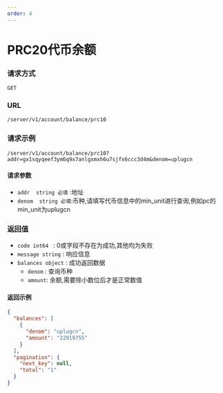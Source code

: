 ```yaml
---
order: 4
---
```


# PRC20代币余额

### 请求方式
`GET`

### URL
`/server/v1/account/balance/prc10`

### 请求示例

```
/server/v1/account/balance/prc10?addr=gx1sqyqeef3ym6q9x7anlgxmxh6u7sjfx6ccc3d4m&denom=uplugcn
```


#### 请求参数
- `addr  string 必填` :地址
- `denom  string 必填`:币种,请填写代币信息中的min_unit进行查询,例如pc的min_unit为uplugcn

### 返回值
- `code int64 `  : 0或字段不存在为成功,其他均为失败
- `message string` : 响应信息
- `balances object` : 成功返回数据
    - `denom` : 查询币种
    - `amount`: 余额,需要除小数位后才是正常数值

#### 返回示例
```json
{
  "balances": [
    {
      "denom": "uplugcn",
      "amount": "22919755"
    }
  ],
  "pagination": {
    "next_key": null,
    "total": "1"
  }
}
```